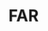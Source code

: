 ---
# This topic lives at
# https://digital.gov/topics/far

# Topic Title
title: "FAR"

# description — keep it short and clear
# summary: ""

# Weight
weight: 1

# For more information on managing topics,
# see https://github.com/GSA/digitalgov.gov/wiki/topics
---